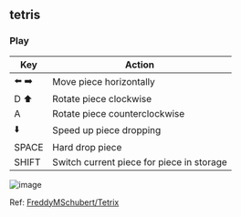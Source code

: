 ## tetris

### Play
| Key | Action |
| - | - |
| ⬅️ ➡️ | Move piece horizontally |
| D ⬆️ | Rotate piece clockwise |
| A | Rotate piece counterclockwise |
| ⬇️ | Speed up piece dropping |
| SPACE | Hard drop piece |
| SHIFT | Switch current piece for piece in storage |

![image](https://github.com/user-attachments/assets/614972ea-3647-46f4-a11c-d667fe8e8887)

Ref: [FreddyMSchubert/Tetrix](https://github.com/FreddyMSchubert/Tetrix)
